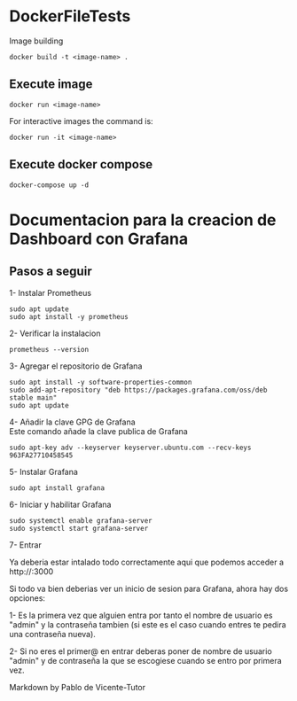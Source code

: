 # DockerFileTests

Image building
```
docker build -t <image-name> .
```
## Execute image
```
docker run <image-name>
```
For interactive images the command is:
```
docker run -it <image-name>
```
## Execute docker compose 
```
docker-compose up -d
```

# Documentacion para la creacion de Dashboard con Grafana

## Pasos a seguir 

1- Instalar Prometheus
```
sudo apt update
sudo apt install -y prometheus
```
2- Verificar la instalacion 
```
prometheus --version
```
3- Agregar el repositorio de Grafana
```
sudo apt install -y software-properties-common
sudo add-apt-repository "deb https://packages.grafana.com/oss/deb stable main"
sudo apt update
```
4- Añadir la clave GPG de Grafana<br />
    Este comando añade la clave publica de Grafana 
```
sudo apt-key adv --keyserver keyserver.ubuntu.com --recv-keys 963FA27710458545
```
5- Instalar Grafana
```
sudo apt install grafana
```
6- Iniciar y habilitar Grafana
```
sudo systemctl enable grafana-server
sudo systemctl start grafana-server
```
7- Entrar<br />
<p>Ya deberia estar intalado todo correctamente aqui que podemos acceder a http://<ip_de_tu_servidor>:3000 </p>
<p>Si todo va bien deberias ver un inicio de sesion para Grafana, ahora hay dos opciones: </p>
<p>1- Es la primera vez que alguien entra por tanto el nombre de usuario es "admin" y la contraseña tambien (si este es el caso cuando entres te pedira una contraseña nueva).</p>
<p>2- Si no eres el primer@ en entrar deberas poner de nombre de usuario "admin" y de contraseña la que se escogiese cuando se entro por primera vez.</p>

Markdown by Pablo de Vicente-Tutor
